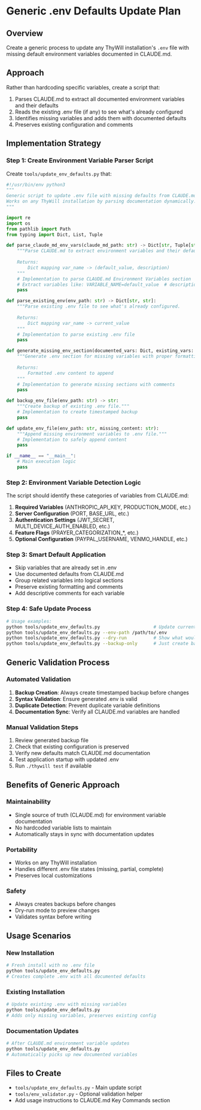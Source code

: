 # Generic .env Defaults Update Plan

## Overview
Create a generic process to update any ThyWill installation's `.env` file with missing default environment variables documented in CLAUDE.md.

## Approach
Rather than hardcoding specific variables, create a script that:
1. Parses CLAUDE.md to extract all documented environment variables and their defaults
2. Reads the existing .env file (if any) to see what's already configured
3. Identifies missing variables and adds them with documented defaults
4. Preserves existing configuration and comments

## Implementation Strategy

### Step 1: Create Environment Variable Parser Script
Create `tools/update_env_defaults.py` that:

```python
#!/usr/bin/env python3
"""
Generic script to update .env file with missing defaults from CLAUDE.md
Works on any ThyWill installation by parsing documentation dynamically.
"""

import re
import os
from pathlib import Path
from typing import Dict, List, Tuple

def parse_claude_md_env_vars(claude_md_path: str) -> Dict[str, Tuple[str, str]]:
    """Parse CLAUDE.md to extract environment variables and their defaults.
    
    Returns:
        Dict mapping var_name -> (default_value, description)
    """
    # Implementation to parse CLAUDE.md Environment Variables section
    # Extract variables like: VARIABLE_NAME=default_value  # description
    pass

def parse_existing_env(env_path: str) -> Dict[str, str]:
    """Parse existing .env file to see what's already configured.
    
    Returns:
        Dict mapping var_name -> current_value
    """
    # Implementation to parse existing .env file
    pass

def generate_missing_env_section(documented_vars: Dict, existing_vars: Dict) -> str:
    """Generate .env section for missing variables with proper formatting.
    
    Returns:
        Formatted .env content to append
    """
    # Implementation to generate missing sections with comments
    pass

def backup_env_file(env_path: str) -> str:
    """Create backup of existing .env file."""
    # Implementation to create timestamped backup
    pass

def update_env_file(env_path: str, missing_content: str):
    """Append missing environment variables to .env file."""
    # Implementation to safely append content
    pass

if __name__ == "__main__":
    # Main execution logic
    pass
```

### Step 2: Environment Variable Detection Logic
The script should identify these categories of variables from CLAUDE.md:

1. **Required Variables** (ANTHROPIC_API_KEY, PRODUCTION_MODE, etc.)
2. **Server Configuration** (PORT, BASE_URL, etc.)  
3. **Authentication Settings** (JWT_SECRET, MULTI_DEVICE_AUTH_ENABLED, etc.)
4. **Feature Flags** (PRAYER_CATEGORIZATION_*, etc.)
5. **Optional Configuration** (PAYPAL_USERNAME, VENMO_HANDLE, etc.)

### Step 3: Smart Default Application
- Skip variables that are already set in .env
- Use documented defaults from CLAUDE.md
- Group related variables into logical sections
- Preserve existing formatting and comments
- Add descriptive comments for each variable

### Step 4: Safe Update Process
```bash
# Usage examples:
python tools/update_env_defaults.py                    # Update current directory
python tools/update_env_defaults.py --env-path /path/to/.env
python tools/update_env_defaults.py --dry-run          # Show what would be added
python tools/update_env_defaults.py --backup-only      # Just create backup
```

## Generic Validation Process

### Automated Validation
1. **Backup Creation**: Always create timestamped backup before changes
2. **Syntax Validation**: Ensure generated .env is valid
3. **Duplicate Detection**: Prevent duplicate variable definitions
4. **Documentation Sync**: Verify all CLAUDE.md variables are handled

### Manual Validation Steps
1. Review generated backup file
2. Check that existing configuration is preserved
3. Verify new defaults match CLAUDE.md documentation
4. Test application startup with updated .env
5. Run `./thywill test` if available

## Benefits of Generic Approach

### Maintainability
- Single source of truth (CLAUDE.md) for environment variable documentation
- No hardcoded variable lists to maintain
- Automatically stays in sync with documentation updates

### Portability
- Works on any ThyWill installation
- Handles different .env file states (missing, partial, complete)
- Preserves local customizations

### Safety
- Always creates backups before changes
- Dry-run mode to preview changes
- Validates syntax before writing

## Usage Scenarios

### New Installation
```bash
# Fresh install with no .env file
python tools/update_env_defaults.py
# Creates complete .env with all documented defaults
```

### Existing Installation  
```bash
# Update existing .env with missing variables
python tools/update_env_defaults.py
# Adds only missing variables, preserves existing config
```

### Documentation Updates
```bash
# After CLAUDE.md environment variable updates
python tools/update_env_defaults.py
# Automatically picks up new documented variables
```

## Files to Create

- `tools/update_env_defaults.py` - Main update script
- `tools/env_validator.py` - Optional validation helper  
- Add usage instructions to CLAUDE.md Key Commands section